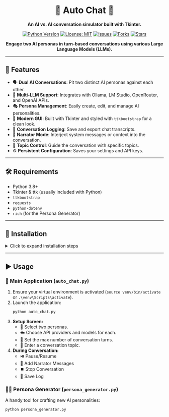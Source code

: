 <div align="center">

# 🤖 Auto Chat 🤖

**An AI vs. AI conversation simulator built with Tkinter.**

[![Python Version](https://img.shields.io/badge/Python-3.8%2B-blue?style=for-the-badge&logo=python)](https://python.org)
[![License: MIT](https://img.shields.io/badge/License-MIT-yellow.svg?style=for-the-badge)](https://opensource.org/licenses/MIT) <!-- Choose appropriate license -->
[![Issues](https://img.shields.io/github/issues/rustyorb/auto_chat?style=for-the-badge)](https://github.com/rustyorb/auto_chat/issues) <!-- Corrected URL -->
[![Forks](https://img.shields.io/github/forks/rustyorb/auto_chat?style=for-the-badge)](https://github.com/rustyorb/auto_chat/network/members) <!-- Corrected URL -->
[![Stars](https://img.shields.io/github/stars/rustyorb/auto_chat?style=for-the-badge)](https://github.com/rustyorb/auto_chat/stargazers) <!-- Corrected URL -->


<!-- Optional: Add a GIF or Screenshot here! -->
<!-- ![Auto Chat Demo](link_to_your_demo_image_or_gif.gif) -->

**Engage two AI personas in turn-based conversations using various Large Language Models (LLMs).**

</div>

---

## 🌟 Features

*   🗣️ **Dual AI Conversations**: Pit two distinct AI personas against each other.
*   🔌 **Multi-LLM Support**: Integrates with Ollama, LM Studio, OpenRouter, and OpenAI APIs.
*   🎭 **Persona Management**: Easily create, edit, and manage AI personalities.
*   🎨 **Modern GUI**: Built with Tkinter and styled with `ttkbootstrap` for a clean look.
*   💾 **Conversation Logging**: Save and export chat transcripts.
*   🎤 **Narrator Mode**: Interject system messages or context into the conversation.
*   🎯 **Topic Control**: Guide the conversation with specific topics.
*   ⚙️ **Persistent Configuration**: Saves your settings and API keys.

---

## 🛠️ Requirements

*   Python 3.8+
*   Tkinter & ttk (usually included with Python)
*   `ttkbootstrap`
*   `requests`
*   `python-dotenv`
*   `rich` (for the Persona Generator)

---

## 🚀 Installation

<details>
<summary>Click to expand installation steps</summary>

1.  **Clone the repository:**
    ```bash
    git clone https://github.com/rustyorb/auto_chat.git # Update link
    cd auto_chat
    ```
    Or download the source code ZIP.

2.  **Create and activate a virtual environment:**
    ```bash
    # Create virtual environment
    python -m venv venv

    # Activate virtual environment
    # On Windows:
    .\venv\Scripts\activate
    # On macOS/Linux:
    source venv/bin/activate
    ```
    > **Note:** Using a virtual environment is highly recommended!

3.  **Install dependencies:**
    ```bash
    pip install -r requirements.txt
    ```

4.  **Set up `personas.json`:**
    ```bash
    # Copy the example personas file
    cp personas.json.example personas.json
    ```
    *(Alternatively, rename `personas.json.example` to `personas.json` manually)*

5.  **Set up `config.json`:**
    ```bash
    # Copy the example config file
    cp config.json.example config.json
    ```
    *(Alternatively, rename `config.json.example` to `config.json` manually)*

    > ✨ The example files provide a great starting point. Edit them directly or use the app's interface!

</details>

---

## ▶️ Usage

### 💬 Main Application (`auto_chat.py`)

1.  Ensure your virtual environment is activated (`source venv/bin/activate` or `.\venv\Scripts\activate`).
2.  Launch the application:
    ```bash
    python auto_chat.py
    ```
3.  **Setup Screen:**
    *   👤 Select two personas.
    *   ☁️ Choose API providers and models for each.
    *   🔢 Set the max number of conversation turns.
    *   📝 Enter a conversation topic.
4.  **During Conversation:**
    *   ⏯️ Pause/Resume
    *   📢 Add Narrator Messages
    *   ⏹️ Stop Conversation
    *   📄 Save Log

### 🧑‍🎨 Persona Generator (`persona_generator.py`)

A handy tool for crafting new AI personalities:

```bash
python persona_generator.py
